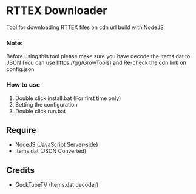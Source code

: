 # RTTEX Downloader
Tool for downloading RTTEX files on cdn url build with NodeJS

### Note:
Before using this tool please make sure you have decode the Items.dat to JSON (You can use https://gg/GrowTools) and Re-check the cdn link on config.json

### How to use
1. Double click install.bat (For first time only)
2. Setting the configuration
3. Double click run.bat

## Require
- NodeJS (JavaScript Server-side)
- Items.dat (JSON Converted)

## Credits
- GuckTubeTV (Items.dat decoder)